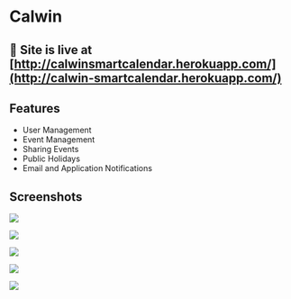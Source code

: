 # Calwin
## 🔗  Site is live at [http://calwinsmartcalendar.herokuapp.com/](http://calwin-smartcalendar.herokuapp.com/)

## Features

 - User Management
 - Event Management
 - Sharing Events
 - Public Holidays
 - Email and Application Notifications

## Screenshots

**![](https://lh6.googleusercontent.com/yWcLvk21N2WFqOcCvYyCNuXBT6YE8PC530B7eVc6ZJl8yRYzrYp6DkrmQ0fmEksXL04LbgM3x1HZLaENRifwlnztA9jvBhxP-82oOLSALPKYIGZlY4knjodqZD5g_Dk40Owz5ckZT8yw)**

**![](https://lh4.googleusercontent.com/OhX2FOy0f3MpduZjHoA54os4jxt1skeuK3YbeuDLuCnwqbkhUo2Th8t-JLEwuC7jEMdF7NYMDiGPJIRCZzR9kSzjFmhZVnSMb1B88HqOuE5OzSXKf1aXk-K8abtiBSghu3POrfaP6MWY)**

**![](https://lh4.googleusercontent.com/qTzlWZKapjeo4E_r95eWQRiZgp2SdazbYatEUXlA14R8Nw39x58I7KnANZyYeZS5fCi12TPxyq6paOdVe-AcJ0aFa2Ijnuho3Q_zxsWrRCxEdTkcBLlytdkcIKDFfpVBdiaIICj553kH)**

**![](https://lh5.googleusercontent.com/b2fVey4O5qEYAqfT1ZpAPQ9uWkgYxN9AjdMnRfV3T8vXHRFTIH8NDb6ISF8aS5MUPr1lrR5a7MeiLbBmEasp1ROXRuZYkP2Be6eplsVy9Y1Vy2NBJxO3c9rG2GZaE8Gs9JzTjA8eTb9a)**

**![](https://lh4.googleusercontent.com/_lBrMOL4Q1S_nuJR_gocxv8Kgd2O0vhoEeUPQQFWwvk22JS4cXQXWs0EGWNe15rxiu2Mnz0oqTtrOy-oVKrFhnMeTnoxuNML8lGo9Nm3UWXDyY2vO5PpLvQsBzAJ3Tb-KdOq9nZWnrs1)**





